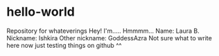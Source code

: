 # hello-world
Repository for whateverings
Hey!
I'm.....
Hmmmm...
Name: Laura B.
Nickname: Ishkira
Other nickname: GoddessAzra
Not sure what to write here now just testing things on github ^^
